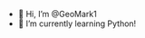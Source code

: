 - 👋 Hi, I’m @GeoMark1
- 🌱 I’m currently learning Python!


<!---
GeoMark1/GeoMark1 is a ✨ special ✨ repository because its `README.md` (this file) appears on your GitHub profile.
You can click the Preview link to take a look at your changes.
--->
